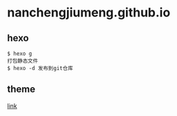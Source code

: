 # nanchengjiumeng.github.io
## hexo 
```
$ hexo g 
打包静态文件
$ hexo -d 发布到git仓库
```
## theme
[link](https://github.com/Ben02/hexo-theme-Anatole/wiki/Installation)